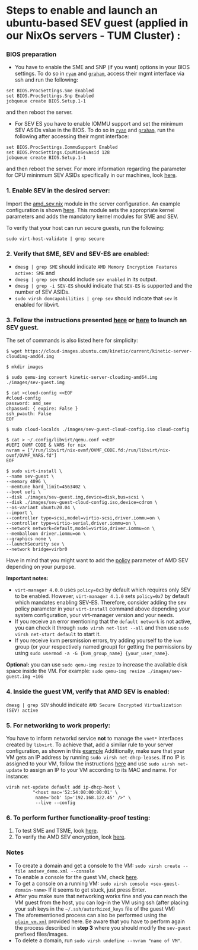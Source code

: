 # Steps to enable and launch an ubuntu-based SEV guest (applied in our NixOs servers - TUM Cluster) :

### BIOS preparation
- You have to enable the SME and SNP (if you want) options in your BIOS settings.
To do so in [`ryan`](https://github.com/TUM-DSE/doctor-cluster-config/blob/master/docs/hosts/ryan.md) and 
[`graham`](https://github.com/TUM-DSE/doctor-cluster-config/blob/master/docs/hosts/graham.md),
access their mgmt interface via ssh and run the following:
```
set BIOS.ProcSettings.Sme Enabled
set BIOS.ProcSettings.Snp Enabled
jobqueue create BIOS.Setup.1-1
```
and then reboot the server.
- For SEV ES you have to enable IOMMU support and set the minimum SEV ASIDs value in the BIOS.
To do so in [`ryan`](https://github.com/TUM-DSE/doctor-cluster-config/blob/master/docs/hosts/ryan.md) and 
[`graham`](https://github.com/TUM-DSE/doctor-cluster-config/blob/master/docs/hosts/graham.md), 
run the following after accessing their mgmt interface:
```
set BIOS.ProcSettings.IommuSupport Enabled
set BIOS.ProcSettings.CpuMinSevAsid 128
jobqueue create BIOS.Setup.1-1
```
and then reboot the server.
For more information regarding the parameter for CPU mininmum SEV ASIDs specifically in our machines,
look [here](https://www.dell.com/support/manuals/en-us/idrac9-lifecycle-controller-v4.x-series/idrac_4.00.00.00_racadm_ar_referenceguide/bios.procsettings.cpuminsevasid-(read-or-write)?guid=guid-4bdaeaa7-d054-4fd1-bd84-0cd71d7aec1e&lang=en-us).

### 1. Enable SEV in the desired server:
Import the [amd_sev.nix](https://github.com/TUM-DSE/doctor-cluster-config/blob/master/modules/amd_sev.nix) module in the server configuration. 
An example configuration is shown [here](https://github.com/TUM-DSE/doctor-cluster-config/blob/master/hosts/graham.nix). 
This module sets the appropriate kernel parameters and adds the mandatory kernel modules for SME and SEV.

To verify that your host can run secure guests, run the following:
```
sudo virt-host-validate | grep secure
```

### 2. Verify that SME, SEV and SEV-ES are enabled:
- `dmesg | grep SME` should indicate `AMD Memory Encryption Features active: SME` and
- `dmesg | grep sev` should include `sev enabled` in its output.
- `dmesg | grep -i SEV-ES` should indicate that `SEV-ES` is supported and the number of SEV ASIDs.
- `sudo virsh domcapabilities | grep sev` should indicate that `sev` is enabled for libvirt.

### 3. Follow the instructions presented [here](https://github.com/Masheenist/AMDSEV/blob/main/README.md) or [here](https://docs.ovh.com/us/en/dedicated/enable-and-use-amd-sme-sev/) to launch an SEV guest.
The set of commands is also listed here for simplicity:
```
$ wget https://cloud-images.ubuntu.com/kinetic/current/kinetic-server-cloudimg-amd64.img 

$ mkdir images

$ sudo qemu-img convert kinetic-server-cloudimg-amd64.img ./images/sev-guest.img

$ cat >cloud-config <<EOF
#cloud-config
password: amd_sev
chpasswd: { expire: False }
ssh_pwauth: False
EOF

$ sudo cloud-localds ./images/sev-guest-cloud-config.iso cloud-config

$ cat > ~/.config/libvirt/qemu.conf <<EOF
#UEFI OVMF CODE & VARS for nix
nvram = ["/run/libvirt/nix-ovmf/OVMF_CODE.fd:/run/libvirt/nix-ovmf/OVMF_VARS.fd"]
EOF

$ sudo virt-install \
--name sev-guest \
--memory 4096 \
--memtune hard_limit=4563402 \
--boot uefi \
--disk ./images/sev-guest.img,device=disk,bus=scsi \
--disk ./images/sev-guest-cloud-config.iso,device=cdrom \
--os-variant ubuntu20.04 \
--import \
--controller type=scsi,model=virtio-scsi,driver.iommu=on \
--controller type=virtio-serial,driver.iommu=on \
--network network=default,model=virtio,driver.iommu=on \
--memballoon driver.iommu=on \
--graphics none \
--launchSecurity sev \
--network bridge=virbr0
```
Have in mind that you might want to add the [policy](https://documentation.suse.com/sles/15-SP1/html/SLES-amd-sev/index.html) parameter of AMD SEV depending on your purpose.

**Important notes:**
- `virt-manager 4.0.0` uses `policy=0x3` by default which requires only SEV to be enabled.
However, `virt-manager 4.1.0` sets `policy=0x7` by default which mandates enabling SEV-ES.
Therefore, consider adding the sev policy parameter in your `virt-install` command above depending your system configuration,
your virt-manager version and your needs. 
- If you receive an error mentioning that the `default network` is not active, you can check it through `sudo virsh net-list --all` and then 
use `sudo virsh net-start default` to start it.
- If you receive kvm persmission errors, try adding yourself to the `kvm` group (or your respectively named group) for getting the permissions
by using `sudo usermod -a -G {kvm_group_name} {your_user_name}`.

**Optional:** you can use `sudo qemu-img resize` to increase the available disk space inside the VM.
For example: `sudo qemu-img resize ./images/sev-guest.img +10G`

### 4. Inside the guest VM, verify that AMD SEV is enabled:
`dmesg | grep SEV` should indicate `AMD Secure Encrypted Virtualization (SEV) active`

### 5. For networking to work properly: 
You have to inform networkd service **not** to manage the `vnet*` interfaces created by `libvirt`. To achieve that, add a similar rule to your server configuration, as shown in this [example](https://github.com/TUM-DSE/doctor-cluster-config/blob/master/hosts/graham.nix)
Additionally, make sure that your VM gets an IP address by running `sudo virsh net-dhcp-leases`.
If no IP is assigned to your VM, follow the instructions [here](https://wiki.libvirt.org/page/Networking) and use `sudo virsh net-update` to assign an IP to your VM according to its MAC and name. For instance:
```
virsh net-update default add ip-dhcp-host \
          "<host mac='52:54:00:00:00:01' \
           name='bob' ip='192.168.122.45' />" \
           --live --config
```

### 6. To perform further functionality-proof testing:
1. To test SME and TSME, look [here](https://github.com/dimstav23/amd-mem-encryption-tests/tree/nix_path_test).
2. To verify the AMD SEV encryption, look [here](./amd-sev-encryption-tests/).

### Notes
- To create a domain and get a console to the VM: `sudo virsh create --file amdsev_demo.xml --console`
- To enable a console for the guest VM, check [here](https://serverfault.com/questions/364895/virsh-vm-console-does-not-show-any-output).
- To get a console on a running VM: `sudo virsh console <sev-guest-domain-name>`
If it seems to get stuck, just press Enter.
- After you make sure that networking works fine and you can reach the VM guest from the host, you can log-in the VM using ssh (after placing your ssh keys in the `~/.ssh/autorhized_keys` file of the guest VM) 
- The aforementioned process can also be performed using the [`plain_vm.xml`](./plain_vm.xml) provided here. Be aware that you have to perform again
the process described in **step 3** where you should modify the `sev-guest` prefixed files/images.
- To delete a domain, run `sudo virsh undefine --nvram "name of VM"`.